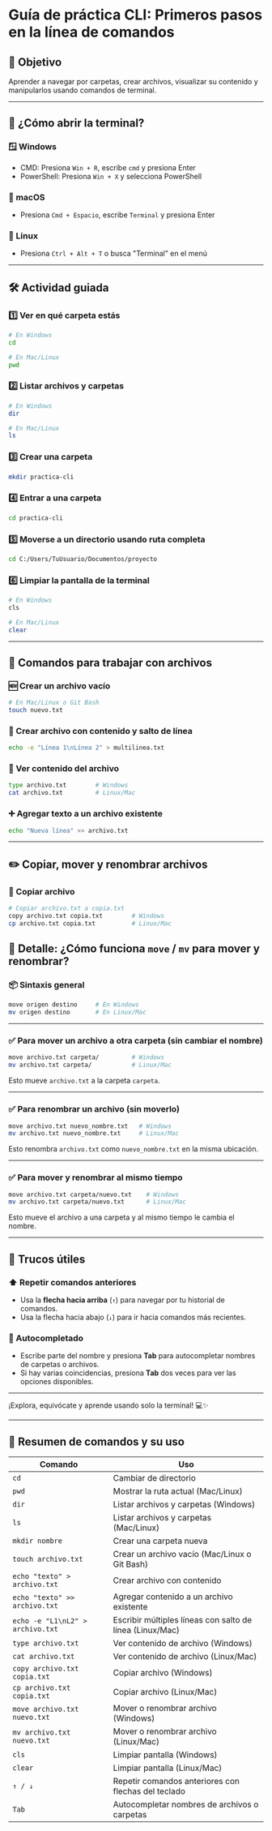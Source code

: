 # Guía de práctica CLI: Primeros pasos en la línea de comandos

## 🎯 Objetivo
Aprender a navegar por carpetas, crear archivos, visualizar su contenido y manipularlos usando comandos de terminal.

---

## 🧩 ¿Cómo abrir la terminal?

### 🪟 Windows
- CMD: Presiona `Win + R`, escribe `cmd` y presiona Enter
- PowerShell: Presiona `Win + X` y selecciona PowerShell

### 🍎 macOS
- Presiona `Cmd + Espacio`, escribe `Terminal` y presiona Enter

### 🐧 Linux
- Presiona `Ctrl + Alt + T` o busca "Terminal" en el menú

---

## 🛠️ Actividad guiada

### 1️⃣ Ver en qué carpeta estás

```bash
# En Windows
cd

# En Mac/Linux
pwd
```

### 2️⃣ Listar archivos y carpetas

```bash
# En Windows
dir

# En Mac/Linux
ls
```

### 3️⃣ Crear una carpeta

```bash
mkdir practica-cli
```

### 4️⃣ Entrar a una carpeta

```bash
cd practica-cli
```

### 5️⃣ Moverse a un directorio usando ruta completa

```bash
cd C:/Users/TuUsuario/Documentos/proyecto
```

### 6️⃣ Limpiar la pantalla de la terminal

```bash
# En Windows
cls

# En Mac/Linux
clear
```

---

## 🧪 Comandos para trabajar con archivos

### 🆕 Crear un archivo vacío

```bash
# En Mac/Linux o Git Bash
touch nuevo.txt
```

### 📝 Crear archivo con contenido y salto de línea

```bash
echo -e "Línea 1\nLínea 2" > multilinea.txt
```

### 📄 Ver contenido del archivo

```bash
type archivo.txt        # Windows
cat archivo.txt         # Linux/Mac
```

### ➕ Agregar texto a un archivo existente

```bash
echo "Nueva línea" >> archivo.txt
```

---

## ✏️ Copiar, mover y renombrar archivos

### 📂 Copiar archivo

```bash
# Copiar archivo.txt a copia.txt
copy archivo.txt copia.txt        # Windows
cp archivo.txt copia.txt          # Linux/Mac
```

## 🧭 Detalle: ¿Cómo funciona `move` / `mv` para mover y renombrar?

### 📦 Sintaxis general

```bash
move origen destino     # En Windows
mv origen destino       # En Linux/Mac
```

---

### ✅ Para mover un archivo a otra carpeta (sin cambiar el nombre)

```bash
move archivo.txt carpeta/         # Windows
mv archivo.txt carpeta/           # Linux/Mac
```
Esto mueve `archivo.txt` a la carpeta `carpeta`.

---

### ✅ Para renombrar un archivo (sin moverlo)

```bash
move archivo.txt nuevo_nombre.txt   # Windows
mv archivo.txt nuevo_nombre.txt     # Linux/Mac
```
Esto renombra `archivo.txt` como `nuevo_nombre.txt` en la misma ubicación.

---

### ✅ Para mover y renombrar al mismo tiempo

```bash
move archivo.txt carpeta/nuevo.txt    # Windows
mv archivo.txt carpeta/nuevo.txt      # Linux/Mac
```
Esto mueve el archivo a una carpeta y al mismo tiempo le cambia el nombre.


---

## 🧠 Trucos útiles

### ⬆️ Repetir comandos anteriores

- Usa la **flecha hacia arriba** (`↑`) para navegar por tu historial de comandos.
- Usa la flecha hacia abajo (`↓`) para ir hacia comandos más recientes.

### 🔁 Autocompletado

- Escribe parte del nombre y presiona **Tab** para autocompletar nombres de carpetas o archivos.
- Si hay varias coincidencias, presiona **Tab** dos veces para ver las opciones disponibles.

---

¡Explora, equivócate y aprende usando solo la terminal! 💻✨

---

## 📌 Resumen de comandos y su uso

| Comando                            | Uso                                                                 |
|-----------------------------------|----------------------------------------------------------------------|
| `cd`                              | Cambiar de directorio                                               |
| `pwd`                             | Mostrar la ruta actual (Mac/Linux)                                  |
| `dir`                             | Listar archivos y carpetas (Windows)                                |
| `ls`                              | Listar archivos y carpetas (Mac/Linux)                              |
| `mkdir nombre`                    | Crear una carpeta nueva                                             |
| `touch archivo.txt`              | Crear un archivo vacío (Mac/Linux o Git Bash)                       |
| `echo "texto" > archivo.txt`      | Crear archivo con contenido                                         |
| `echo "texto" >> archivo.txt`     | Agregar contenido a un archivo existente                            |
| `echo -e "L1\nL2" > archivo.txt` | Escribir múltiples líneas con salto de línea (Linux/Mac)            |
| `type archivo.txt`                | Ver contenido de archivo (Windows)                                  |
| `cat archivo.txt`                | Ver contenido de archivo (Linux/Mac)                                |
| `copy archivo.txt copia.txt`     | Copiar archivo (Windows)                                            |
| `cp archivo.txt copia.txt`       | Copiar archivo (Linux/Mac)                                          |
| `move archivo.txt nuevo.txt`     | Mover o renombrar archivo (Windows)                                 |
| `mv archivo.txt nuevo.txt`       | Mover o renombrar archivo (Linux/Mac)                               |
| `cls`                             | Limpiar pantalla (Windows)                                          |
| `clear`                           | Limpiar pantalla (Linux/Mac)                                        |
| `↑ / ↓`                           | Repetir comandos anteriores con flechas del teclado                 |
| `Tab`                             | Autocompletar nombres de archivos o carpetas                        |



